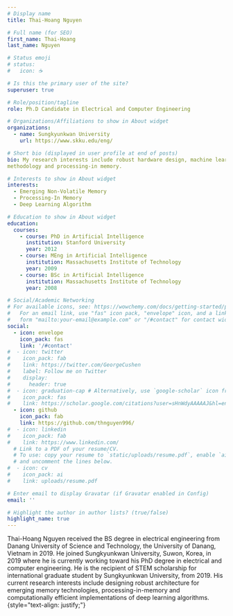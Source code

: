 ```yaml
---
# Display name
title: Thai-Hoang Nguyen 

# Full name (for SEO)
first_name: Thai-Hoang
last_name: Nguyen

# Status emoji
# status:
#   icon: ☕️

# Is this the primary user of the site?
superuser: true

# Role/position/tagline
role: Ph.D Candidate in Electrical and Computer Engineering

# Organizations/Affiliations to show in About widget
organizations:
  - name: Sungkyunkwan University
    url: https://www.skku.edu/eng/

# Short bio (displayed in user profile at end of posts)
bio: My research interests include robust hardware design, machine learning, deep learning
methodology and processing-in memory.

# Interests to show in About widget
interests:
  - Emerging Non-Volatile Memory
  - Processing-In Memory
  - Deep Learning Algorithm 

# Education to show in About widget
education:
  courses:
    - course: PhD in Artificial Intelligence
      institution: Stanford University
      year: 2012
    - course: MEng in Artificial Intelligence
      institution: Massachusetts Institute of Technology
      year: 2009
    - course: BSc in Artificial Intelligence
      institution: Massachusetts Institute of Technology
      year: 2008

# Social/Academic Networking
# For available icons, see: https://wowchemy.com/docs/getting-started/page-builder/#icons
#   For an email link, use "fas" icon pack, "envelope" icon, and a link in the
#   form "mailto:your-email@example.com" or "/#contact" for contact widget.
social:
  - icon: envelope
    icon_pack: fas
    link: '/#contact'
#  - icon: twitter
#    icon_pack: fab
#    link: https://twitter.com/GeorgeCushen
#    label: Follow me on Twitter
#    display:
#      header: true
#  - icon: graduation-cap # Alternatively, use `google-scholar` icon from `ai` icon pack
#    icon_pack: fas
#    link: https://scholar.google.com/citations?user=sHnWdyAAAAAJ&hl=en&oi=sra
  - icon: github
    icon_pack: fab
    link: https://github.com/thnguyen996/
#  - icon: linkedin
#    icon_pack: fab
#    link: https://www.linkedin.com/
  # Link to a PDF of your resume/CV.
  # To use: copy your resume to `static/uploads/resume.pdf`, enable `ai` icons in `params.yaml`,
  # and uncomment the lines below.
#  - icon: cv
#    icon_pack: ai
#    link: uploads/resume.pdf

# Enter email to display Gravatar (if Gravatar enabled in Config)
email: ''

# Highlight the author in author lists? (true/false)
highlight_name: true
---
```


Thai-Hoang Nguyen received the BS degree in electrical engineering from Danang University of
Science and Technology, the University of Danang, Vietnam in 2019. He joined Sungkyunkwan
University, Suwon, Korea, in 2019 where he is currently working toward his PhD degree in electrical
and computer engineering. He is the recipient of STEM scholarship for international graduate student
by Sungkyunkwan University, from 2019. His current research interests include designing robust
architecture for emerging memory technologies, processing-in-memory and computationally efficient implementations of deep learning algorithms.
{style="text-align: justify;"}
